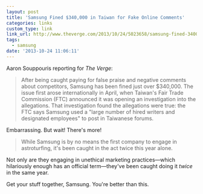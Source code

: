 ```yaml
---
layout: post
title: 'Samsung Fined $340,000 in Taiwan for Fake Online Comments'
categories: links
custom_type: link
link_url: http://www.theverge.com/2013/10/24/5023658/samsung-fined-340000-for-posting-negative-htc-reviews
tags:
  - samsung
date: '2013-10-24 11:06:11'
---
```

 Aaron Souppouris reporting for *The Verge*:

>After being caught paying for false praise and negative comments about competitors, Samsung has been fined just over $340,000. The issue first arose internationally in April, when Taiwan's Fair Trade Commission (FTC) announced it was opening an investigation into the allegations. That investigation found the allegations were true: the FTC says Samsung used a "large number of hired writers and designated employees" to post in Taiwanese forums.

Embarrassing. But wait! There's more!

>While Samsung is by no means the first company to engage in astroturfing, it's been caught in the act twice this year alone.

Not only are they engaging in unethical marketing practices—which hilariously enough has an official term—they've been caught doing it *twice* in the same year.

Get your stuff together, Samsung. You're better than this.
